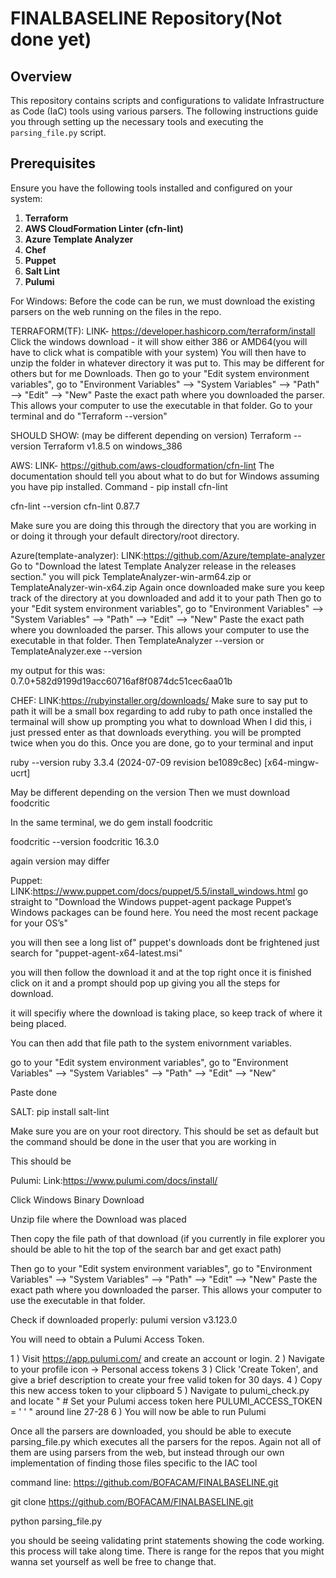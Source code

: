 # FINALBASELINE Repository(Not done yet)

## Overview

This repository contains scripts and configurations to validate Infrastructure as Code (IaC) tools using various parsers. The following instructions guide you through setting up the necessary tools and executing the `parsing_file.py` script.

## Prerequisites

Ensure you have the following tools installed and configured on your system:

1. **Terraform**
2. **AWS CloudFormation Linter (cfn-lint)**
3. **Azure Template Analyzer**
4. **Chef**
5. **Puppet**
6. **Salt Lint**
7. **Pulumi**

For Windows:
Before the code can be run, we must download the existing parsers on the web running on the files in the repo.

TERRAFORM(TF):
LINK- https://developer.hashicorp.com/terraform/install 
Click the windows download - it will show either 386 or AMD64(you will have to click what is compatible with your system)
You will then have to unzip the folder in whatever directory it was put to. This may be different for others but for me Downloads.
Then go to your "Edit system environment variables", go to "Environment Variables" --> "System Variables" --> "Path" --> "Edit" --> "New" 
Paste the exact path where you downloaded the parser. This allows your computer to use the executable in that folder. 
Go to your terminal and do "Terraform --version" 

SHOULD SHOW: (may be different depending on version)
Terraform --version
Terraform v1.8.5
on windows_386


AWS:
LINK- https://github.com/aws-cloudformation/cfn-lint
The documentation should tell you about what to do but for Windows assuming you have pip installed. 
Command - pip install cfn-lint

cfn-lint --version
cfn-lint 0.87.7

Make sure you are doing this through the directory that you are working in or doing it through your default directory/root directory.

Azure(template-analyzer):
LINK:https://github.com/Azure/template-analyzer
Go to "Download the latest Template Analyzer release in the releases section."
you will pick TemplateAnalyzer-win-arm64.zip or TemplateAnalyzer-win-x64.zip
Again once downloaded make sure you keep track of the directory at you downloaded and add it to your path
Then go to your "Edit system environment variables", go to "Environment Variables" --> "System Variables" --> "Path" --> "Edit" --> "New" 
Paste the exact path where you downloaded the parser. This allows your computer to use the executable in that folder. 
Then TemplateAnalyzer --version or TemplateAnalyzer.exe --version

my output for this was: 
0.7.0+582d9199d19acc60716af8f0874dc51cec6aa01b


CHEF:
LINK:https://rubyinstaller.org/downloads/
Make sure to say put to path it will be a small box regarding to add ruby to path 
once installed the termainal will show up prompting you what to download
When I did this, i just pressed enter as that downloads everything. you will be prompted twice when you do this. 
Once you are done, go to your terminal and input

ruby --version
ruby 3.3.4 (2024-07-09 revision be1089c8ec) [x64-mingw-ucrt]

May be different depending on the version
Then we must download foodcritic 

In the same terminal, we do 
gem install foodcritic

foodcritic --version
foodcritic 16.3.0

again version may differ

Puppet:
LINK:https://www.puppet.com/docs/puppet/5.5/install_windows.html
go straight to "Download the Windows puppet-agent package
Puppet’s Windows packages can be found here. You need the most recent package for your OS’s"

you will then see a long list of" puppet's downloads dont be frightened just search for "puppet-agent-x64-latest.msi"

you will then follow the download it and at the top right once it is finished click on it and a prompt should pop up giving you all the steps for download. 

it will specifiy where the download is taking place, so keep track of where it being placed. 

You can then add that file path to the system enivornment variables.

go to your "Edit system environment variables", go to "Environment Variables" --> "System Variables" --> "Path" --> "Edit" --> "New"

Paste done

SALT:
pip install salt-lint

Make sure you are on your root directory. This should be set as default but the command should be done in the user that you are working in



This should be 

Pulumi:
Link:https://www.pulumi.com/docs/install/

Click Windows Binary Download 

Unzip file where the Download was placed

Then copy the file path of that download (if you currently in file explorer you should be able to hit the top of the search bar and get exact path)

Then go to your "Edit system environment variables", go to "Environment Variables" --> "System Variables" --> "Path" --> "Edit" --> "New" 
Paste the exact path where you downloaded the parser. This allows your computer to use the executable in that folder. 

Check if downloaded properly:
pulumi version
v3.123.0

You will need to obtain a Pulumi Access Token. 

1 ) Visit https://app.pulumi.com/ and create an account or login.
2 ) Navigate to your profile icon -> Personal access tokens
3 ) Click 'Create Token', and give a brief description to create your free valid token for 30 days.
4 ) Copy this new access token to your clipboard
5 ) Navigate to pulumi_check.py and locate 
    "
    # Set your Pulumi access token here 
    PULUMI_ACCESS_TOKEN = ' ' 
    "
    around line 27-28
6 ) You will now be able to run Pulumi 
    



Once all the parsers are downloaded, you should be able to execute parsing_file.py which executes all the parsers for the repos. Again not all of them are using parsers from the web, but instead through our own implementation of finding those files specific to the IAC tool

command line:
https://github.com/BOFACAM/FINALBASELINE.git

git clone https://github.com/BOFACAM/FINALBASELINE.git

python parsing_file.py

you should be seeing validating print statements showing the code working. this process will take along time. There is range for the repos that you might wanna set yourself as well be free to change that.














